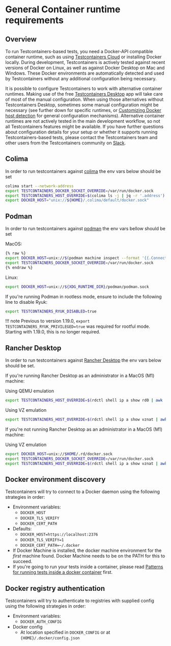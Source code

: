 # General Container runtime requirements

## Overview

To run Testcontainers-based tests, 
you need a Docker-API compatible container runtime, 
such as using [Testcontainers Cloud](https://www.testcontainers.cloud/) or installing Docker locally.
During development, Testcontainers is actively tested against recent versions of Docker on Linux,
as well as against Docker Desktop on Mac and Windows.
These Docker environments are automatically detected and used by Testcontainers without any additional configuration being necessary.

It is possible to configure Testcontainers to work with alternative container runtimes.
Making use of the free [Testcontainers Desktop](https://testcontainers.com/desktop/) app will take care of most of the manual configuration.
When using those alternatives without Testcontainers Desktop, 
sometimes some manual configuration might be necessary 
(see further down for specific runtimes, or [Customizing Docker host detection](/features/configuration/#customizing-docker-host-detection) for general configuration mechanisms).
Alternative container runtimes are not actively tested in the main development workflow,
so not all Testcontainers features might be available.
If you have further questions about configuration details for your setup or whether it supports running Testcontainers-based tests,
please contact the Testcontainers team and other users from the Testcontainers community on [Slack](https://slack.testcontainers.org/).

## Colima

In order to run testcontainers against [colima](https://github.com/abiosoft/colima) the env vars below should be set

```bash
colima start --network-address
export TESTCONTAINERS_DOCKER_SOCKET_OVERRIDE=/var/run/docker.sock
export TESTCONTAINERS_HOST_OVERRIDE=$(colima ls -j | jq -r '.address')
export DOCKER_HOST="unix://${HOME}/.colima/default/docker.sock"
```

## Podman

In order to run testcontainers against [podman](https://podman.io/) the env vars bellow should be set

MacOS:

```bash
{% raw %}
export DOCKER_HOST=unix://$(podman machine inspect --format '{{.ConnectionInfo.PodmanSocket.Path}}')
export TESTCONTAINERS_DOCKER_SOCKET_OVERRIDE=/var/run/docker.sock
{% endraw %}
```

Linux:

```bash
export DOCKER_HOST=unix://${XDG_RUNTIME_DIR}/podman/podman.sock
```

If you're running Podman in rootless mode, ensure to include the following line to disable Ryuk:

```bash
export TESTCONTAINERS_RYUK_DISABLED=true
```

!!! note
    Previous to version 1.19.0, `export TESTCONTAINERS_RYUK_PRIVILEGED=true`
    was required for rootful mode. Starting with 1.19.0, this is no longer required.

## Rancher Desktop

In order to run testcontainers against [Rancher Desktop](https://rancherdesktop.io/) the env vars below should be set.

If you're running Rancher Desktop as an administrator in a MacOS (M1) machine:

Using QEMU emulation

```bash
export TESTCONTAINERS_HOST_OVERRIDE=$(rdctl shell ip a show rd0 | awk '/inet / {sub("/.*",""); print $2}')
```

Using VZ emulation

```bash
export TESTCONTAINERS_HOST_OVERRIDE=$(rdctl shell ip a show vznat | awk '/inet / {sub("/.*",""); print $2}')
```

If you're not running Rancher Desktop as an administrator in a MacOS (M1) machine:

Using VZ emulation

```bash
export DOCKER_HOST=unix://$HOME/.rd/docker.sock
export TESTCONTAINERS_DOCKER_SOCKET_OVERRIDE=/var/run/docker.sock
export TESTCONTAINERS_HOST_OVERRIDE=$(rdctl shell ip a show vznat | awk '/inet / {sub("/.*",""); print $2}')
```

## Docker environment discovery

Testcontainers will try to connect to a Docker daemon using the following strategies in order:

* Environment variables:
	* `DOCKER_HOST`
	* `DOCKER_TLS_VERIFY`
	* `DOCKER_CERT_PATH`
* Defaults:
	* `DOCKER_HOST=https://localhost:2376`
	* `DOCKER_TLS_VERIFY=1`
	* `DOCKER_CERT_PATH=~/.docker`
* If Docker Machine is installed, the docker machine environment for the *first* machine found. Docker Machine needs to be on the PATH for this to succeed.
* If you're going to run your tests inside a container, please read [Patterns for running tests inside a docker container](continuous_integration/dind_patterns.md) first.

## Docker registry authentication

Testcontainers will try to authenticate to registries with supplied config using the following strategies in order:

* Environment variables:
    * `DOCKER_AUTH_CONFIG`
* Docker config
	* At location specified in `DOCKER_CONFIG` or at `{HOME}/.docker/config.json`
